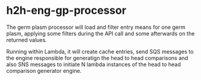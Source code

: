 # h2h-eng-gp-processor

The germ plasm processor will load and filter entry means for one germ plasm, applying some filters during the API call and some afterwards on the returned values.

Running within Lambda, it will create cache entries, send SQS messages to the engine responsible for generatign the head to head comparisons and also SNS messages to initiate N lambda instances of the head to head comparison generator engine.
